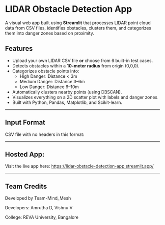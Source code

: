 # LIDAR Obstacle Detection App

A visual web app built using **Streamlit** that processes LIDAR point cloud data from CSV files, identifies obstacles, clusters them, and categorizes them into danger zones based on proximity.



## Features

- Upload your own LIDAR CSV file **or** choose from 6 built-in test cases.
- Detects obstacles within a **10-meter radius** from origin (0,0,0).
- Categorizes obstacle points into:
  - High Danger: Distance < 3m
  - Medium Danger: Distance 3–6m
  - Low Danger: Distance 6–10m
- Automatically clusters nearby points (using DBSCAN).
- Visualizes everything on a 2D scatter plot with labels and danger zones.
- Built with Python, Pandas, Matplotlib, and Scikit-learn.

---

## Input Format

CSV file with no headers in this format:

---

## Hosted App:
Visit the live app here:
https://lidar-obstacle-detection-app.streamlit.app/

---

## Team Credits
Developed by Team-Mind_Mesh

Developers: Amrutha D, Vishnu V

College: REVA University, Bangalore







